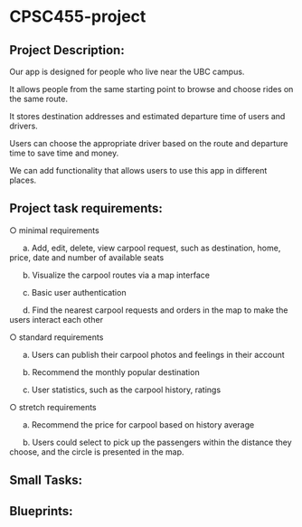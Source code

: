 # CPSC455-project

## Project Description: 

Our app is designed for people who live near the UBC campus. 

It allows people from the same starting point to browse and choose rides on the same route. 

It stores destination addresses and estimated departure time of users and drivers. 

Users can choose the appropriate driver based on the route and departure time to save time and money. 

We can add functionality that allows users to use this app in different places.


## Project task requirements:
○ minimal requirements 

  &nbsp;&nbsp;&nbsp;&nbsp;&nbsp;&nbsp;a. Add, edit, delete, view carpool request, such as destination, home, price, date and number of available seats
  
  &nbsp;&nbsp;&nbsp;&nbsp;&nbsp;&nbsp;b. Visualize the carpool routes via a map interface
  
  &nbsp;&nbsp;&nbsp;&nbsp;&nbsp;&nbsp;c. Basic user authentication
  
  &nbsp;&nbsp;&nbsp;&nbsp;&nbsp;&nbsp;d. Find the nearest carpool requests and orders in the map to make the users interact each other

○ standard requirements 

  &nbsp;&nbsp;&nbsp;&nbsp;&nbsp;&nbsp;a. Users can publish their carpool photos and feelings in their account
  
  &nbsp;&nbsp;&nbsp;&nbsp;&nbsp;&nbsp;b. Recommend the monthly popular destination
  
  &nbsp;&nbsp;&nbsp;&nbsp;&nbsp;&nbsp;c. User statistics, such as the carpool history, ratings

○ stretch requirements 

  &nbsp;&nbsp;&nbsp;&nbsp;&nbsp;&nbsp;a. Recommend the price for carpool based on history average
  
  &nbsp;&nbsp;&nbsp;&nbsp;&nbsp;&nbsp;b. Users could select to pick up the passengers within the distance they choose, and the circle is presented in the map.

## Small Tasks:

## Blueprints:
